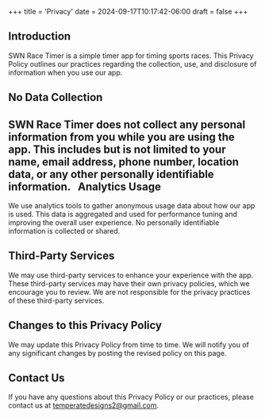 +++
title = 'Privacy'
date = 2024-09-17T10:17:42-06:00
draft = false
+++

Introduction
------------

SWN Race Timer is a simple timer app for timing sports races. This Privacy
Policy outlines our practices regarding the collection, use, and disclosure of
information when you use our app.

No Data Collection
------------------

SWN Race Timer does not collect any personal information from you while you are
using the app. This includes but is not limited to your name, email address,
phone number, location data, or any other personally identifiable information.
  
Analytics Usage
---------------

We use analytics tools to gather anonymous usage data about how our app is
used. This data is aggregated and used for performance tuning and improving the
overall user experience. No personally identifiable information is collected or
shared.

Third-Party Services
--------------------

We may use third-party services to enhance your experience with the app. These
third-party services may have their own privacy policies, which we encourage
you to review. We are not responsible for the privacy practices of these
third-party services.

Changes to this Privacy Policy
------------------------------

We may update this Privacy Policy from time to time. We will notify you of any
significant changes by posting the revised policy on this page.

Contact Us
----------

If you have any questions about this Privacy Policy or our practices, please
contact us at
[temperatedesigns2@gmail.com](mailto:temperatedesigns2@gmail.com).
